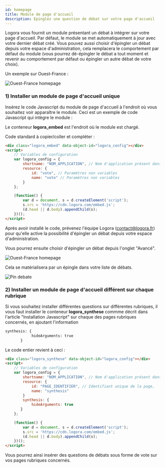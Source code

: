 ```yaml
---
id: homepage
title: Module de page d'accueil
description: Epinglez une question de débat sur votre page d'accueil
---
```


Logora vous fournit un module présentant un débat à intégrer sur votre page d'accueil. Par défaut, le module se met automatiquement à jour avec votre dernier débat créé. Vous pouvez aussi choisir d'épingler un débat depuis votre espace d'administration, cela remplacera le comportement par défaut du module (vous pourrez dé-épingler le débat a tout moment et revenir au comportement par défaut ou épingler un autre débat de votre choix).

Un exemple sur Ouest-France : 

![Ouest-France homepage](/img/ouest-france-homepage.png)


### 1) Installer un module de page d'accueil unique


Insérez le code Javascript du module de page d'accueil à l'endroit où vous souhaitez voir apparaître le module. Ceci est un exemple de code Javascript qui intègre le module :


Le conteneur **logora_embed** est l'endroit où le module est chargé.

Code standard à copier/coller et compléter :

```html
<div class="logora_embed" data-object-id="logora_config"></div>
<script>
    // Variables de configuration
    var logora_config = {
        shortname: "NOM_APPLICATION", // Nom d'application présent dans votre espace d'administration
        resource: {
            id: "vote", // Paramètres non variables
            name: "vote" // Paramètres non variables
        }
    };

    (function() {
        var d = document, s = d.createElement('script');
        s.src = 'https://cdn.logora.com/embed.js';
        (d.head || d.body).appendChild(s);
    })();
</script>
```

Après avoir installé le code, prévenez l'équipe Logora (contact@logora.fr) pour qu'elle active la possibilité d'épingler un débat depuis votre espace d'administration. 

Vous pourrez ensuite choisir d'épingler un débat depuis l'onglet "Avancé". 

![Ouest-France homepage](/img/pin-advanced.png)

Cela se matérialisera par un épingle dans votre liste de débats. 

![Pin debate](/img/pin_debate.png)


### 2) Installer un module de page d'accueil différent sur chaque rubrique

Si vous souhaitez installer différentes questions sur différentes rubriques, il vous faut installer le conteneur **logora_synthese** commme décrit dans l'article "Installation Javascript" sur chaque des pages rubriques concernés, en ajoutant l'information 

```html
synthesis: {
            hideArguments: true
       }
```

Le code entier revient à ceci : 

```html
<div class="logora_synthese" data-object-id="logora_config"></div>
<script>
    // Variables de configuration
    var logora_config = {
        shortname: "NOM_APPLICATION", // Nom d'application présent dans votre espace d'administration
        resource: {
            id: "PAGE_IDENTIFIER", // Identifiant unique de la page,
            name: "synthesis"
        }
        synthesis: {
            hideArguments: true
       }
    };

    (function() {
        var d = document, s = d.createElement('script');
        s.src = 'https://cdn.logora.com/embed.js';
        (d.head || d.body).appendChild(s);
    })();
</script>
```

Vous pourrez ainsi insérer des questions de débats sous forme de vote sur vos pages rubriques concernés. 
